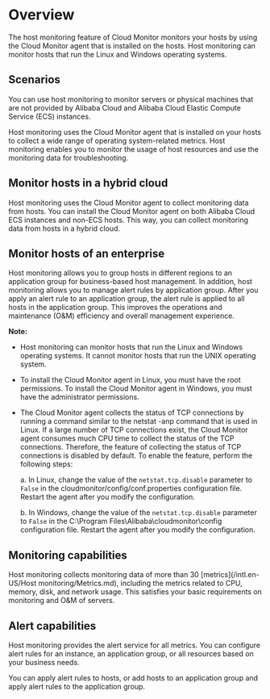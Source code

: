 # Overview

The host monitoring feature of Cloud Monitor monitors your hosts by using the Cloud Monitor agent that is installed on the hosts. Host monitoring can monitor hosts that run the Linux and Windows operating systems.

## Scenarios

You can use host monitoring to monitor servers or physical machines that are not provided by Alibaba Cloud and Alibaba Cloud Elastic Compute Service \(ECS\) instances.

Host monitoring uses the Cloud Monitor agent that is installed on your hosts to collect a wide range of operating system-related metrics. Host monitoring enables you to monitor the usage of host resources and use the monitoring data for troubleshooting.

## Monitor hosts in a hybrid cloud

Host monitoring uses the Cloud Monitor agent to collect monitoring data from hosts. You can install the Cloud Monitor agent on both Alibaba Cloud ECS instances and non-ECS hosts. This way, you can collect monitoring data from hosts in a hybrid cloud.

## Monitor hosts of an enterprise

Host monitoring allows you to group hosts in different regions to an application group for business-based host management. In addition, host monitoring allows you to manage alert rules by application group. After you apply an alert rule to an application group, the alert rule is applied to all hosts in the application group. This improves the operations and maintenance \(O&M\) efficiency and overall management experience.

**Note:**

-   Host monitoring can monitor hosts that run the Linux and Windows operating systems. It cannot monitor hosts that run the UNIX operating system.
-   To install the Cloud Monitor agent in Linux, you must have the root permissions. To install the Cloud Monitor agent in Windows, you must have the administrator permissions.
-   The Cloud Monitor agent collects the status of TCP connections by running a command similar to the netstat -anp command that is used in Linux. If a large number of TCP connections exist, the Cloud Monitor agent consumes much CPU time to collect the status of the TCP connections. Therefore, the feature of collecting the status of TCP connections is disabled by default. To enable the feature, perform the following steps:

    a. In Linux, change the value of the `netstat.tcp.disable` parameter to `False` in the cloudmonitor/config/conf.properties configuration file. Restart the agent after you modify the configuration.

    b. In Windows, change the value of the `netstat.tcp.disable` parameter to `False` in the C:\\Program Files\\Alibaba\\cloudmonitor\\config configuration file. Restart the agent after you modify the configuration.


## Monitoring capabilities

Host monitoring collects monitoring data of more than 30 [metrics](/intl.en-US/Host monitoring/Metrics.md), including the metrics related to CPU, memory, disk, and network usage. This satisfies your basic requirements on monitoring and O&M of servers.

## Alert capabilities

Host monitoring provides the alert service for all metrics. You can configure alert rules for an instance, an application group, or all resources based on your business needs.

You can apply alert rules to hosts, or add hosts to an application group and apply alert rules to the application group.

